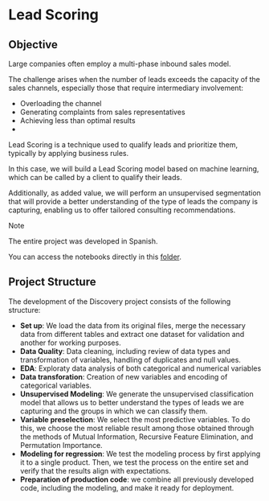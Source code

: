 # Lead Scoring

## Objective

Large companies often employ a multi-phase inbound sales model.

The challenge arises when the number of leads exceeds the capacity of the sales channels, especially those that require intermediary involvement:

- Overloading the channel
- Generating complaints from sales representatives
- Achieving less than optimal results
- 
Lead Scoring is a technique used to qualify leads and prioritize them, typically by applying business rules.

In this case, we will build a Lead Scoring model based on machine learning, which can be called by a client to qualify their leads.

Additionally, as added value, we will perform an unsupervised segmentation that will provide a better understanding of the type of leads the company is capturing, enabling us to offer tailored consulting recommendations.

> [!NOTE]  
> The entire project was developed in Spanish.
> 
> You can access the notebooks directly in this [folder](https://github.com/TonyGonzalezData/Forecasting_Retail/tree/main/03_Notebooks/02_Desarrollo).


## Project Structure

The development of the Discovery project consists of the following structure:

- **Set up**: We load the data from its original files, merge the necessary data from different tables and extract one dataset for validation and another for working purposes.
- **Data Quality**: Data cleaning, including review of data types and transformation of variables, handling of duplicates and null values.
- **EDA**: Exploraty data analysis of both categorical and numerical variables
- **Data transforation**: Creation of new variables and encoding of categorical variables.
- **Unsupervised Modeling**: We generate the unsupervised classification model that allows us to better understand the types of leads we are capturing and the groups in which we can classify them.
- **Variable preselection**: We select the most predictive variables. To do this, we choose the most reliable result among those obtained through the methods of Mutual Information, Recursive Feature Elimination, and Permutation Importance.
- **Modeling for regression**: We test the modeling process by first applying it to a single product. Then, we test the process on the entire set and verify that the results align with expectations.
- **Preparation of production code**: we combine all previously developed code, including the modeling, and make it ready for deployment.
